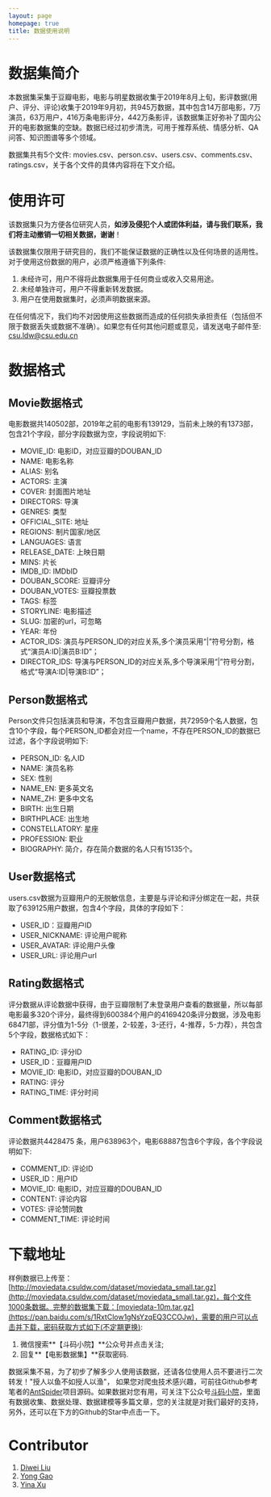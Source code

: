 ```yaml
---
layout: page
homepage: true
title: 数据使用说明
---
```


# 数据集简介

本数据集采集于豆瓣电影，电影与明星数据收集于2019年8月上旬，影评数据(用户、评分、评论)收集于2019年9月初，共945万数据，其中包含14万部电影，7万演员，63万用户，416万条电影评分，442万条影评，该数据集正好弥补了国内公开的电影​数据集的空缺。数据已经过初步清洗，可用于推荐系统、情感分析、QA问答、知识图谱等多个领域。

数据集共有5个文件: movies.csv、person.csv、users.csv、comments.csv、ratings.csv，关于各个文件的具体内容将在下文介绍。


# 使用许可

该数据集只为方便各位研究人员，**如涉及侵犯个人或团体利益，请与我们联系，我们将主动撤销一切相关数据，谢谢**！

该数据集仅限用于研究目的，我们不能保证数据的正确性以及任何场景的适用性。对于使用这份数据的用户，必须严格遵循下列条件: 

1. 未经许可，用户不得将此数据集用于任何商业或收入交易用途。
2. 未经单独许可，用户不得重新转发数据。
3. 用户在使用数据集时，必须声明数据来源。



在任何情况下，我们均不对因使用这些数据而造成的任何损失承担责任（包括但不限于数据丢失或数据不准确）。如果您有任何其他问题或意见，请发送电子邮件至: csu.ldw@csu.edu.cn


# 数据格式

## Movie数据格式

电影数据共140502部，2019年之前的电影有139129，当前未上映的有1373部，包含21个字段，部分字段数据为空，字段说明如下: 

- MOVIE_ID: 电影ID，对应豆瓣的DOUBAN_ID
- NAME: 电影名称
- ALIAS: 别名
- ACTORS: 主演
- COVER: 封面图片地址
- DIRECTORS: 导演
- GENRES: 类型
- OFFICIAL_SITE: 地址
- REGIONS: 制片国家/地区
- LANGUAGES: 语言
- RELEASE_DATE: 上映日期
- MINS: 片长
- IMDB_ID: IMDbID
- DOUBAN_SCORE: 豆瓣评分
- DOUBAN_VOTES: 豆瓣投票数
- TAGS: 标签
- STORYLINE: 电影描述
- SLUG: 加密的url，可忽略
- YEAR: 年份
- ACTOR_IDS: 演员与PERSON_ID的对应关系,多个演员采用“\|”符号分割，格式“演员A:ID\|演员B:ID”；
- DIRECTOR_IDS: 导演与PERSON_ID的对应关系,多个导演采用“\|”符号分割，格式“导演A:ID\|导演B:ID”；

## Person数据格式

Person文件只包括演员和导演，不包含豆瓣用户数据，共72959个名人数据，包含10个字段，每个PERSON_ID都会对应一个name，不存在PERSON_ID的数据已过滤，各个字段说明如下: 

- PERSON_ID: 名人ID
- NAME: 演员名称
- SEX: 性别
- NAME_EN: 更多英文名
- NAME_ZH: 更多中文名
- BIRTH: 出生日期
- BIRTHPLACE: 出生地
- CONSTELLATORY: 星座
- PROFESSION: 职业
- BIOGRAPHY: 简介，存在简介数据的名人只有15135个。



## User数据格式

users.csv数据为豆瓣用户的无脱敏信息，主要是与评论和评分绑定在一起，共获取了639125用户数据，包含4个字段，具体的字段如下：

- USER_ID：豆瓣用户ID
- USER_NICKNAME: 评论用户昵称
- USER_AVATAR: 评论用户头像
- USER_URL: 评论用户url


## Rating数据格式

评分数据从评论数据中获得，由于豆瓣限制了未登录用户查看的数据量，所以每部电影最多320个评分，最终得到600384个用户的4169420条评分数据，涉及电影68471部，评分值为1-5分（1-很差，2-较差，3-还行，4-推荐，5-力荐），共包含5个字段，数据格式如下：

- RATING_ID: 评分ID
- USER_ID：豆瓣用户ID
- MOVIE_ID: 电影ID，对应豆瓣的DOUBAN_ID
- RATING: 评分
- RATING_TIME: 评分时间


## Comment数据格式

评论数据共4428475 条，用户638963个，电影68887包含6个字段，各个字段说明如下: 

- COMMENT_ID: 评论ID
- USER_ID：用户ID
- MOVIE_ID: 电影ID，对应豆瓣的DOUBAN_ID
- CONTENT: 评论内容
- VOTES: 评论赞同数
- COMMENT_TIME: 评论时间


# 下载地址

样例数据已上传至：[http://moviedata.csuldw.com/dataset/moviedata_small.tar.gz](http://moviedata.csuldw.com/dataset/moviedata_small.tar.gz)，每个文件1000条数据。完整的数据集下载：[moviedata-10m.tar.gz](https://pan.baidu.com/s/1RxtClow1gNsYzqEQ3CCOJw)，需要的用户可以点击并下载，密码获取方式如下(不定期更换): 

1. 微信搜索**【斗码小院】**公众号并点击关注;
2. 回复**【电影数据集】**获取密码.

数据采集不易，为了初步了解多少人使用该数据，还请各位使用人员不要进行二次转发！"授人以鱼不如授人以渔"，
如果您对爬虫技术感兴趣，可前往Github参考笔者的[AntSpider](https://github.com/csuldw/AntSpider)项目源码。如果数据对您有用，可关注下公众号[斗码小院](http://www.csuldw.com/assets/articleImg/2019/code-main-fun.png)，里面有数据收集、数据处理、数据建模等多篇文章，您的关注就是对我们最好的支持，另外，还可以在下方的Github的Star中点击一下。


# Contributor

<!-- [MIT](LICENSE) &copy;  -->
1. [Diwei Liu](http://www.csuldw.com)
2. [Yong Gao](http://www.yogolab.com)
4. [Yina Xu](https://github.com/SnailXu)

